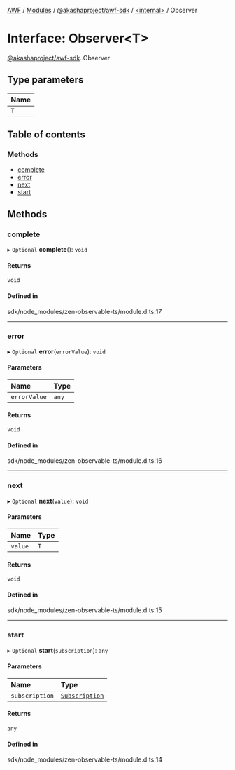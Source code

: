 [AWF](../README.md) / [Modules](../modules.md) / [@akashaproject/awf-sdk](../modules/akashaproject_awf_sdk.md) / [<internal\>](../modules/akashaproject_awf_sdk._internal_.md) / Observer

# Interface: Observer<T\>

[@akashaproject/awf-sdk](../modules/akashaproject_awf_sdk.md).[<internal>](../modules/akashaproject_awf_sdk._internal_.md).Observer

## Type parameters

| Name |
| :------ |
| `T` |

## Table of contents

### Methods

- [complete](akashaproject_awf_sdk._internal_.Observer.md#complete)
- [error](akashaproject_awf_sdk._internal_.Observer.md#error)
- [next](akashaproject_awf_sdk._internal_.Observer.md#next)
- [start](akashaproject_awf_sdk._internal_.Observer.md#start)

## Methods

### complete

▸ `Optional` **complete**(): `void`

#### Returns

`void`

#### Defined in

sdk/node_modules/zen-observable-ts/module.d.ts:17

___

### error

▸ `Optional` **error**(`errorValue`): `void`

#### Parameters

| Name | Type |
| :------ | :------ |
| `errorValue` | `any` |

#### Returns

`void`

#### Defined in

sdk/node_modules/zen-observable-ts/module.d.ts:16

___

### next

▸ `Optional` **next**(`value`): `void`

#### Parameters

| Name | Type |
| :------ | :------ |
| `value` | `T` |

#### Returns

`void`

#### Defined in

sdk/node_modules/zen-observable-ts/module.d.ts:15

___

### start

▸ `Optional` **start**(`subscription`): `any`

#### Parameters

| Name | Type |
| :------ | :------ |
| `subscription` | [`Subscription`](akashaproject_awf_sdk._internal_.Subscription.md) |

#### Returns

`any`

#### Defined in

sdk/node_modules/zen-observable-ts/module.d.ts:14
